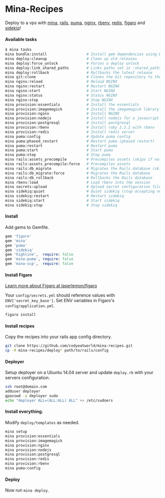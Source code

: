 Mina-Recipes
============

Deploy to a vps with [mina](https://github.com/mina-deploy/mina), [rails](https://github.com/rails/rails), [puma](https://github.com/puma/puma), [nginx](https://github.com/nginx/nginx), [rbenv](https://github.com/sstephenson/rbenv), [redis](https://github.com/redis), [figaro](https://github.com/laserlemon/figaro) and [sidekiq](https://github.com/mperham/sidekiq)!

#### Available tasks

```bash
$ mina tasks
mina bundle:install                  # Install gem dependencies using Bundler
mina deploy:cleanup                  # Clean up old releases
mina deploy:force_unlock             # Forces a deploy unlock
mina deploy:link_shared_paths        # Links paths set in :shared_paths
mina deploy:rollback                 # Rollbacks the latest release
mina git:clone                       # Clones the Git repository to the release path
mina nginx:reload                    # Reload NGINX
mina nginx:restart                   # Restart NGINX
mina nginx:start                     # Start NGINX
mina nginx:status                    # Status NGINX
mina nginx:stop                      # Stop NGINX
mina provision:essentials            # Install the essentials
mina provision:imagemagick           # Install the imagemagick library
mina provision:nginx                 # Install NGINX
mina provision:nodejs                # Install nodejs for a javascript runtime
mina provision:postgresql            # Install postgresql
mina provision:rbenv                 # Install ruby 2.2.2 with rbenv
mina provision:redis                 # Install redis server
mina puma:config                     # Update puma config
mina puma:phased_restart             # Restart puma (phased restart)
mina puma:restart                    # Restart puma
mina puma:start                      # Start puma
mina puma:stop                       # Stop puma
mina rails:assets_precompile         # Precompiles assets (skips if nothing has changed since the last release)
mina rails:assets_precompile:force   # Precompiles assets
mina rails:db_migrate                # Migrates the Rails database (skips if nothing has changed since the last release)
mina rails:db_migrate:force          # Migrates the Rails database
mina rails:db_rollback               # Rollbacks the Rails database
mina rbenv:load                      # Load rbenv into the session
mina secrets:upload                  # Upload secret configuration files
mina sidekiq:quiet                   # Quiet sidekiq (stop accepting new work)
mina sidekiq:restart                 # Restart sidekiq
mina sidekiq:start                   # Start sidekiq
mina sidekiq:stop                    # Stop sidekiq
```

#### Install

Add gems to Gemfile.

```ruby
gem 'figaro'
gem 'mina'
gem 'puma'
gem 'sidekiq'
gem 'highline',  require: false
gem 'mina-puma', require: false
gem 'mina-scp',  require: false
```

#### Install Figaro 

[Learn more about Figaro at laserlemon/figaro](https://github.com/laserlemon/figaro)

Your `config/secrets.yml` should reference values with `ENV['secret_key_base']`.
Set ENV variables in Figaro's `config/application.yml`.

```bash
figaro install
```

#### Install recipes

Copy the recipes into your rails app config directory.

```bash
git clone https://github.com/codyeatworld/mina-recipes.git
cp -R mina-recipes/deploy* path/to/rails/config
```

#### Deployer

Setup deployer on a Ubuntu 14.04 server and update `deploy.rb` with your servers configuration.

```bash
ssh root@domain.com
adduser deployer
gpasswd -a deployer sudo
echo "deployer ALL=(ALL:ALL) ALL" >> /etc/sudoers
```

#### Install everything.

Modify `deploy/templates` as needed.

```bash
mina setup
mina provision:essentials
mina provision:imagemagick
mina provision:nginx
mina provision:nodejs
mina provision:postgresql
mina provision:redis
mina provision:rbenv
mina puma:config
```

#### Deploy

Now run `mina deploy`.